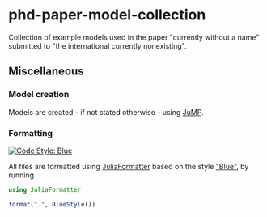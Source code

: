 # phd-paper-model-collection

Collection of example models used in the paper "currently without a name" submitted to "the international currently nonexisting".

## Miscellaneous

### Model creation

Models are created - if not stated otherwise - using [JuMP](https://github.com/jump-dev/JuMP.jl).

### Formatting

[![Code Style: Blue](https://img.shields.io/badge/code%20style-blue-4495d1.svg)](https://github.com/JuliaDiff/BlueStyle)

All files are formatted using [JuliaFormatter](https://github.com/domluna/JuliaFormatter.jl) based on the style ["Blue"](https://github.com/JuliaDiff/BlueStyle), by running

```julia
using JuliaFormatter

format(".", BlueStyle())
```
